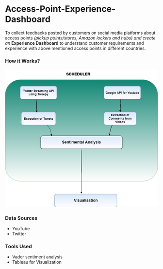 # Access-Point-Experience-Dashboard
To collect feedbacks posted by customers on social media platforms about access points *(pickup points/stores, Amazon lockers and hubs) and create an* **Experience Dashboard** to understand customer requirements and experience with above mentioned access points in different countries.

### How it Works?
![Flowgraph](flowgraph.jpg)

### Data Sources
 * YouTube
 * Twitter
 ### Tools Used
 * Vader sentiment analysis
 * Tableau for Visualization
